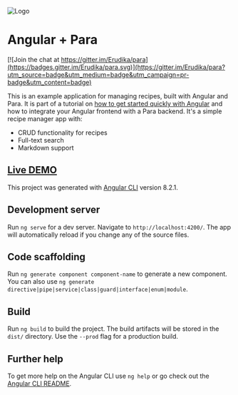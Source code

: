 ![Logo](https://s3-eu-west-1.amazonaws.com/org.paraio/para.png)

# Angular + Para

[![Join the chat at https://gitter.im/Erudika/para](https://badges.gitter.im/Erudika/para.svg)](https://gitter.im/Erudika/para?utm_source=badge&utm_medium=badge&utm_campaign=pr-badge&utm_content=badge)

This is an example application for managing recipes, built with Angular and Para.
It is part of a tutorial on [how to get started quickly with Angular](http://www.erudika.com/blog/2016/06/09/Building-the-stack-from-scratch-with-Angular-2/) 
and how to integrate your Angular frontend with a Para backend.
It's a simple recipe manager app with:

- CRUD functionality for recipes
- Full-text search
- Markdown support

## [Live DEMO](http://albogdano.github.io/angular2-para/)

This project was generated with [Angular CLI](https://github.com/angular/angular-cli) version 8.2.1.

## Development server

Run `ng serve` for a dev server. Navigate to `http://localhost:4200/`. The app will automatically reload if you change any of the source files.

## Code scaffolding

Run `ng generate component component-name` to generate a new component. You can also use `ng generate directive|pipe|service|class|guard|interface|enum|module`.

## Build

Run `ng build` to build the project. The build artifacts will be stored in the `dist/` directory. Use the `--prod` flag for a production build.

## Further help

To get more help on the Angular CLI use `ng help` or go check out the [Angular CLI README](https://github.com/angular/angular-cli/blob/master/README.md).
